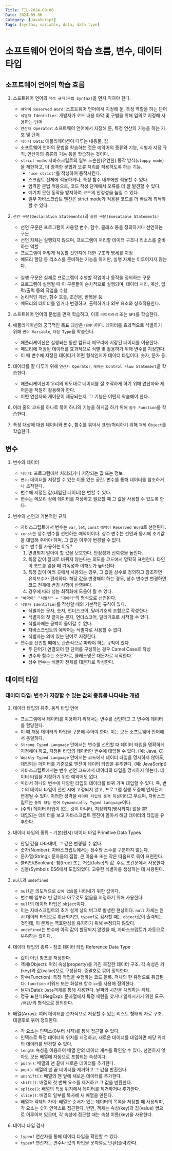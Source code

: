 ```yaml
---
Title: TIL-2024-09-06
Date: 2024-09-06
Category: [JavaScript]
Tags: [syntax, variable, data, data type]
---
```

# 소프트웨어 언어의 학습 흐름, 변수, 데이터 타입

## 소프트웨어 언어의 학습 흐름
1. 소프트웨어 언어의 `작성 규칙(문법 Syntax)`을 먼저 익혀야 한다.
    - `얘약어 Reserved Word`: 소프트웨어 언어에서 지정해 둔, 특정 역할을 하는 단어
    - `식별자 Identifier`: 개발자가 코드 내용 파악 및 구별을 위해 임의로 지정해 사용하는 단어
    - `연산자 Operator`: 소프트웨어 언어에서 지정해 둔, 특정 연산의 기능을 하는 기호 및 단어
    - `데이터 Data`: 애플리케이션이 다루는 내용물, 값
    - 소프트웨어 언어의 문법을 학습하는 것은 예약어의 종류와 기능, 식별자 지정 규칙, 연산자의 종류와 기능 등을 학습하는 것이다.
    - `strict mode`: 자바스크립트의 일부 느슨한(유연한) 동작 방식(`sloppy mode`)을 제한하고, 더 엄격한 문법과 오류 처리를 적용하도록 하는 기능.
        - `"use strict"`를 작성하여 동작시킨다. 
        - 스크립트 전체에 적용하거나, 특정 함수 내부에만 적용할 수 있다.
        - 엄격한 문법 적용으로, 코드 작성 단계에서 오류를 더 잘 발견할 수 있다.
        - 예기치 못한 동작을 방지하여 코드의 안정성을 높일 수 있다.
        - 일부 자바스크립트 엔진은 strict mode가 적용된 코드를 더 빠르게 최적화할 수 있다.

2. `선언 구문(Declaration Statements)`과 `실행 구문(Executable Statements)`
    - 선언 구문은 프로그램이 사용할 변수, 함수, 클래스 등을 정의하거나 선언하는 구문
    - 선언 자체는 실행되지 않으며, 프로그램이 처리할 데이터 구조나 리소스를 준비하는 역할
    - 프로그램이 어떻게 작동할 것인지에 대한 구조와 명세를 지정
    - 메모리 할당 등 리소스를 준비하는 기능을 하지만, 실행 자체는 이루어지지 않는다.

    <br>

    - 실행 구문은 실제로 프로그램이 수행할 작업이나 동작을 정의하는 구문
    - 프로그램이 실행될 때 이 구문들이 순차적으로 실행되며, 데이터 처리, 계산, 입력/출력 등의 작업을 수행
    - 논리적인 계산, 함수 호출, 조건문, 반복문 등
    - 메모리의 데이터를 읽거나 변경하고, 출력하거나 외부 요소와 상호작용한다.

3. 소프트웨어 언어의 문법을 먼저 학습하고, 이후 `라이브러리` 또는 `API`를 학습한다.

4. 애플리케이션의 궁극적인 목표 대상은 `데이터`이다. 데이터를 효과적으로 식별하기 위해 `변수 Variable`, `타입 Type`을 학습한다.
    - 애플리케이션은 실행되는 동안 컴퓨터 메모리에 저장된 데이터를 이용한다.
    - 메모리에 저장된 데이터를 효과적으로 식별 및 활용하기 위해 변수를 지정한다.
    - 이 때 변수에 지정된 데이터가 어떤 형식인지가 데이터 타입이다. 숫자, 문자 등.

5. 데이터를 잘 다루기 위해 `연산자 Operator`, `제어문 Control Flow Statement`을 학습한다.
    - 애플리케이션이 우리의 의도대로 데이터를 잘 조작하게 하기 위해 연산자와 제어문을 적절히 활용해야 한다.
    - 어떤 연산자와 제어문이 제공되는지, 그 기능은 어떤지 학습해야 한다.

6. 여러 줄의 코드를 하나로 묶어 하나의 기능을 하게끔 하기 위해 `함수 Function`를 학습한다.

7. 특정 대상에 대한 데이터와 변수, 함수를 묶어서 표현/처리하기 위해 `객체 Object`를 학습한다.

## 변수
1. 변수와 데이터
    - `데이터`: 프로그램에서 처리되거나 저장되는 값 또는 정보
    - `변수`: 데이터를 저장할 수 있는 이름 있는 공간. 변수를 통해 데이터를 참조하거나 조작한다.
    - 변수에 지정된 값(대입된 데이터)은 변할 수 있다.
    - 변수는 메모리 상에 데이터를 저장하고 필요할 때 그 값을 사용할 수 있도록 한다.

2. 변수의 선언과 기본적인 규칙
    - 자바스크립트에서 변수는 `var`, `let`, `const` `예약어 Reserved Word`로 선언된다.
    - `const`는 상수 변수를 선언하는 예약어이다. 상수 변수는 선언과 동시에 초기값을 대입해 주어야 하며, 그 값은 이후에 변경될 수 없다.
    - 상수 변수를 사용하는 이유?
        1. 변경되지 말아야 할 값을 보호한다. 안정성과 신뢰성을 높인다.
        2. 특정 값이 절대로 바뀌지 않는다는 의도를 코드에서 명확히 표현한다. 타인이 코드를 읽을 때 가독성과 이해도가 높아진다.
        3. 특정 값이 여러 곳에서 사용되는 경우, 그 값을 상수로 정의하고 참조하면 유지보수가 편리하다. 해당 값을 변경해야 하는 경우, 상수 변수만 변경하면 코드 전체에 변경 사항이 반영된다.
        4. 경우에 따라 성능 최적화에 도움이 될 수 있다.
    - `"예약어" "식별자" = "데이터"`의 형식으로 선언된다.
    - `식별자 Identifier`를 작성할 때의 기본적인 규칙이 있다.
        - 식별자는 문자, 숫자, 언더스코어, 달러기호의 조합으로 작성한다.
        - 식별자의 첫 글자는 문자, 언더스코어, 달러기호로 시작할 수 있다.
        - 식별자에는 공백이 들어갈 수 없다.
        - 자바스크립트의 예약어는 식별자로 사용할 수 없다.
        - 식별자는 의미 있는 단어로 지정한다.
    - 변수를 선언할 때에도 관습적으로 따라야 하는 규칙이 있다.
        - 두 단어가 연결되어 한 단어를 구성하는 경우 Camel Case로 작성
        - 변수와 함수는 소문자로, 클래스명은 대문자로 시작한다.
        - 상수 변수는 식별자 전체를 대문자로 작성한다.

## 데이터 타입
### 데이터 타입: 변수가 저장할 수 있는 값의 종류를 나타내는 개념
1. 데이터 타입의 유추, 동적 타입 언어
    - 프로그램에서 데이터를 이용하기 위해서는 변수를 선언하고 그 변수에 데이터를 할당한다.
    - 이 때 해당 데이터의 타입을 구분해 주어야 한다. 이는 모든 소프트웨어 언어에서 동일하다.
    - `Strong Typed Language` 안에서는 변수를 선언할 때 데이터 타입을 명확하게 지정해야 하고, 지정된 타입의 데이터만 변수에 대입될 수 있다. (예: Java, C)
    - `Weakly Typed Language` 안에서는 코드에서 데이터 타입을 명시하지 않아도, 대입되는 데이터를 기준으로 엔진이 데이터 타입을 유추한다. (예: JavaScript)
    - 자바스크립트에서는 변수 선언 코드에서 데이터의 타입을 명시하지 않는다. 데이터 타입을 지정하기 위한 예약어도 없다.
    - 따라서 하나의 변수에 다양한 타입의 데이터를 바꿔 가며 대입할 수 있다. 즉, 변수의 데이터 타입이 선언 시에 고정되지 않고, 프로그램 실행 도중에 언제든지 변경될 수 있다. 이러한 성격을 `데이터 타입의 동적 특성`이라고 부르며, 자바스크립트는 `동적 타입 언어 Dynamically Typed Language`이다.
    - (주의) 데이터 타입이 없는 것이 아니라, 지정되지(명시되지) 않을 뿐!
    - 대입되는 데이터를 보고 자바스크립트 엔진이 알아서 해당 데이터의 타입을 유추한다.

2. 데이터 타입의 종류 - 기본(원시) 데이터 타입 Primitive Data Types
    - 단일 값을 나타내며, 그 값은 변경될 수 없다.
    - 숫자(Number): 자바스크립트에서는 정수와 소수를 구분하지 않는다.
    - 문자열(String): 문자들의 집합. 큰 따옴표 또는 작은 따옴표로 묶어 표현한다.
    - 불리언(Boolean): 참(true) 또는 거짓(false)의 값. 주로 조건문에서 사용한다.
    - 심볼(Symbol): ES6에서 도입되었다. 고유한 식별자를 생성하는 데 사용된다.

3. `null`과 `undefined`
    - `null`은 의도적으로 `값이 없음`을 나타내기 위한 값이다.
    - 변수에 일부러 빈 값이나 아무것도 없음을 지정하기 위해 사용한다.
    - `null`의 데이터 타입은 `object`이다.
    - 이는 자바스크립트의 초기 설계 상의 버그로 발생한 현상이다. `null` 자체는 원시 데이터 타입으로 취급되지만, `typeof`로 검사할 때는 `object`값이 출력되는 것인데, 이 문제는 역호환성을 유지하기 위해 수정되지 않았다.
    - `undefined`는 변수에 아직 값이 할당되지 않았을 때, 자바스크립트가 자동으로 부여하는 값이다.

4. 데이터 타입의 종류 - 참조 데이터 타입 Reference Data Type
    - 값이 아닌 참조를 저장한다.
    - 객체(Object): 여러 속성(property)를 가진 복잡한 데이터 구조. 각 속성은 키(key)와 값(value)으로 구성된다. 중괄호로 묶어 정의한다.
    - 함수(Function): 특정 작업을 수행하는 코드 블록. 객체의 한 유형으로 취급된다. `function` 키워드 또는 화살표 함수 `=>`를 사용해 정의한다.
    - 날짜(Date): `Date`객체를 통해 사용한다. 날짜와 시간을 처리하는 객체.
    - 정규 표현식(RegExp): 문자열에서 특정 패턴을 찾거나 일치시키기 위한 도구. `/패턴/`의 형식으로 정의한다.

5. 배열(Array): 여러 데이터를 순차적으로 저장할 수 있는 리스트 형태의 자료 구조. 대괄호로 묶어 정의한다.
    - 각 요소는 인덱스(0부터 시작)를 통해 접근할 수 있다.
    - 인덱스로 특정 데이터의 위치를 지정하고, 새로운 데이터를 대입하면 해당 위치의 데이터를 변경할 수 있다.
    - `length` 속성을 이용하여 배열 안의 데이터 개수를 확인할 수 있다. 선언하지 않아도 모든 배열에 자동으로 포함되는 속성이다.
    - `push()`: 배열의 맨 끝에 새로운 데이터를 추가한다.
    - `pop()`: 배열의 맨 끝 데이터를 제거하고 그 값을 반환한다.
    - `unshift()`: 배열의 맨 앞에 새로운 데이터를 추가한다.
    - `shift()`: 배열의 첫 번째 요소를 제거하고 그 값을 반환한다.
    - `splice()`: 배열의 특정 위치에서 데이터를 제거하거나 추가한다.
    - `slice()`: 배열의 일부를 복사해 새 배열을 만든다.
    - 배열과 객체의 차이: 배열은 순서가 있는 데이터의 목록을 저장할 때 사용되며, 각 요소는 숫자 인덱스로 접근한다. 반면, 객체는 속성(key)과 값(value) 쌍으로 이루어져 있으며, 각 속성에 접근할 때는 속성 이름(key)을 사용한다.

6. 데이터 타입 검사
    - `typeof` 연산자를 통해 데이터 타입을 확인할 수 있다.
    - `typeof` 연산자는 변수나 값의 타입을 문자열로 반환(출력)한다. 